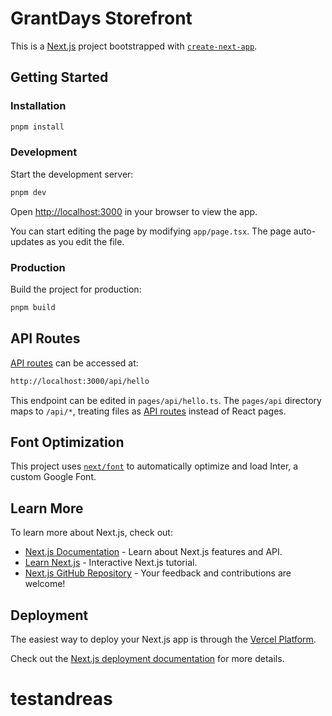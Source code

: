 # GrantDays Storefront

This is a [Next.js](https://nextjs.org/) project bootstrapped with [`create-next-app`](https://github.com/vercel/next.js/tree/canary/packages/create-next-app).

## Getting Started

### Installation

```bash
pnpm install
```

### Development

Start the development server:

```bash
pnpm dev
```

Open [http://localhost:3000](http://localhost:3000) in your browser to view the app.

You can start editing the page by modifying `app/page.tsx`. The page auto-updates as you edit the file.

### Production

Build the project for production:

```bash
pnpm build
```

## API Routes

[API routes](https://nextjs.org/docs/api-routes/introduction) can be accessed at:

```bash
http://localhost:3000/api/hello
```

This endpoint can be edited in `pages/api/hello.ts`. The `pages/api` directory maps to `/api/*`, treating files as [API routes](https://nextjs.org/docs/api-routes/introduction) instead of React pages.

## Font Optimization

This project uses [`next/font`](https://nextjs.org/docs/basic-features/font-optimization) to automatically optimize and load Inter, a custom Google Font.

## Learn More

To learn more about Next.js, check out:

- [Next.js Documentation](https://nextjs.org/docs) - Learn about Next.js features and API.
- [Learn Next.js](https://nextjs.org/learn) - Interactive Next.js tutorial.
- [Next.js GitHub Repository](https://github.com/vercel/next.js/) - Your feedback and contributions are welcome!

## Deployment

The easiest way to deploy your Next.js app is through the [Vercel Platform](https://vercel.com/new?utm_medium=default-template&filter=next.js&utm_source=create-next-app&utm_campaign=create-next-app-readme).

Check out the [Next.js deployment documentation](https://nextjs.org/docs/deployment) for more details.

# testandreas

